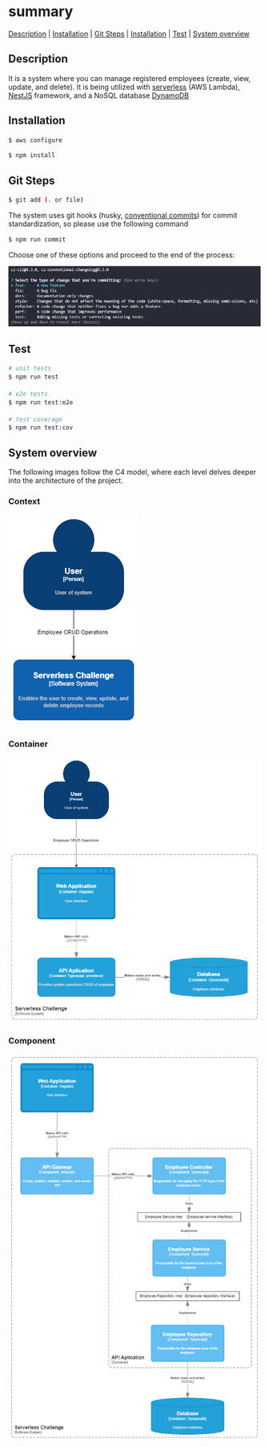 # summary

[Description](#description) | [Installation](#installation) | [Git Steps](#git-steps) | [Installation](#installation) | [Test](#test) | [System overview](#system-overview)
## Description

 It is a system where you can manage registered employees (create, view, update, and delete). It is being utilized with [serverless](https://www.serverless.com/) (AWS Lambda), [NestJS](https://github.com/nestjs/nest)  framework, and a NoSQL database [DynamoDB](https://aws.amazon.com/dynamodb/)

## Installation

```bash
$ aws configure
```

```bash
$ npm install
```

## Git Steps

```bash
$ git add (. or file)
```

The system uses git hooks (husky, [conventional commits](https://www.conventionalcommits.org/en/v1.0.0/)) for commit standardization, so please use the following command

```bash
$ npm run commit
```

Choose one of these options and proceed to the end of the process: 

![Alt text](docs\commitzen.png "Commit")

<!-- 
## Running the app

```bash
# development
$ npm run start

# watch mode
$ npm run start:dev

# production mode
$ npm run start:prod
``` -->

## Test

```bash
# unit tests
$ npm run test

# e2e tests
$ npm run test:e2e

# test coverage
$ npm run test:cov
```

## System overview 

The following images follow the C4 model, where each level delves deeper into the architecture of the project.

### Context
![Alt text](docs/c4Model-Context.png "Context")

### Container
![Alt text](docs/c4Model-Container.png "Container")

### Component
![Alt text](docs/c4Model-Component.png "Component")